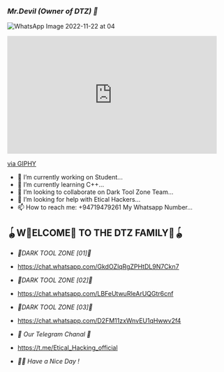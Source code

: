 ### *_Mr.Devil (Owner of DTZ) 👋_*


![WhatsApp Image 2022-11-22 at 04](https://user-images.githubusercontent.com/118705843/203276722-a75b0e01-d202-4b28-819d-cf3f2bfd18ee.jpg)
 
 <iframe src="https://giphy.com/embed/RbDKaczqWovIugyJmW" width="480" height="270" frameBorder="0" class="giphy-embed" allowFullScreen></iframe><p><a href="https://giphy.com/gifs/looneytunesworldofmayhem-world-of-mayhem-looney-tunes-ltwom-RbDKaczqWovIugyJmW">via GIPHY</a></p>


- 🔭 I’m currently working on Student... 
- 🌱 I’m currently learning C++...
- 👯 I’m looking to collaborate on Dark Tool Zone Team... 
- 🤔 I’m looking for help with Etical Hackers... 
- 📫 How to reach me: +94719479261 My Whatsapp Number...


## 🪀W⃢ELCOME⃤ TO THE DTZ FAMILY⃢🪀


- *_📍DARK TOOL ZONE [01]📍_*

- https://chat.whatsapp.com/GkdOZlqRgZPHtDL9N7Ckn7

- *_📍DARK TOOL ZONE [02]📍_*

- https://chat.whatsapp.com/LBFeUtwuRleArUQGtr6cnf

- *_📍DARK TOOL ZONE [03]📍_*

- https://chat.whatsapp.com/D2FM11zxWnvEU1qHwwv2f4

- *_🐉 Our Telegram Chanal 🐉_*

- https://t.me/Etical_Hacking_official

- *_🙋‍♂️ Have a Nice Day !_*
